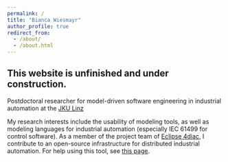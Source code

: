 ```yaml
---
permalink: /
title: "Bianca Wiesmayr"
author_profile: true
redirect_from: 
  - /about/
  - /about.html
---
```


## This website is unfinished and under construction.

Postdoctoral researcher for model-driven software engineering in industrial automation at the [JKU Linz](https://www.jku.at/lit-cyber-physical-systems-lab/ueber-uns/team/di-dr-bianca-wiesmayr-bsc-mlbt/)

My research interests include the usability of modeling tools, as well as modeling languages for industrial automation (especially IEC 61499 for control software). As a member of the project team of [Eclipse 4diac](eclipse.dev/4diac), I contribute to an open-source infrastructure for distributed industrial automation. For help using this tool, see [this page](/teaching).

